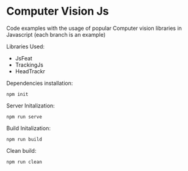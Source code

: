 # Computer Vision Js

Code examples with the usage of popular Computer vision libraries in Javascript (each branch is an example)

Libraries Used:
 
 - JsFeat
 - TrackingJs
 - HeadTrackr
 
 Dependencies installation:
 
 ```
 npm init 
 ```
 Server Initalization: 
 ```
 npm run serve
 ```
 Build Initalization: 
 
 ```
 npm run build
 ```
 Clean build:
 ```
 npm run clean
 ```
